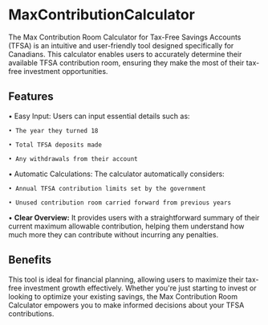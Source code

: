# MaxContributionCalculator

The Max Contribution Room Calculator for Tax-Free Savings Accounts (TFSA) is an intuitive and user-friendly tool designed specifically for Canadians. This calculator enables users to accurately determine their available TFSA contribution room, ensuring they make the most of their tax-free investment opportunities.

## Features
• Easy Input: Users can input essential details such as:

    • The year they turned 18
  
    • Total TFSA deposits made
  
    • Any withdrawals from their account
  
• Automatic Calculations: The calculator automatically considers:

    • Annual TFSA contribution limits set by the government
    
    • Unused contribution room carried forward from previous years
     
• **Clear Overview:** It provides users with a straightforward summary of their current maximum allowable contribution, helping them understand how much more they can contribute without incurring any penalties.

## Benefits

This tool is ideal for financial planning, allowing users to maximize their tax-free investment growth effectively. Whether you're just starting to invest or looking to optimize your existing savings, the Max Contribution Room Calculator empowers you to make informed decisions about your TFSA contributions.
